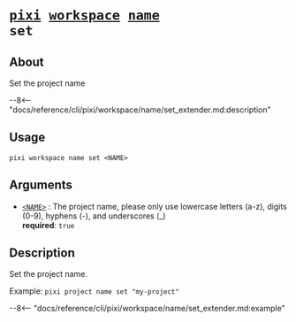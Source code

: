 <!--- This file is autogenerated. Do not edit manually! -->
# <code>[pixi](../../../pixi.md) [workspace](../../workspace.md) [name](../name.md) set</code>

## About
Set the project name

--8<-- "docs/reference/cli/pixi/workspace/name/set_extender.md:description"

## Usage
```
pixi workspace name set <NAME>
```

## Arguments
- <a id="arg-<NAME>" href="#arg-<NAME>">`<NAME>`</a>
:  The project name, please only use lowercase letters (a-z), digits (0-9), hyphens (-), and underscores (_)
<br>**required**: `true`

## Description
Set the project name.

Example: `pixi project name set "my-project"`


--8<-- "docs/reference/cli/pixi/workspace/name/set_extender.md:example"
